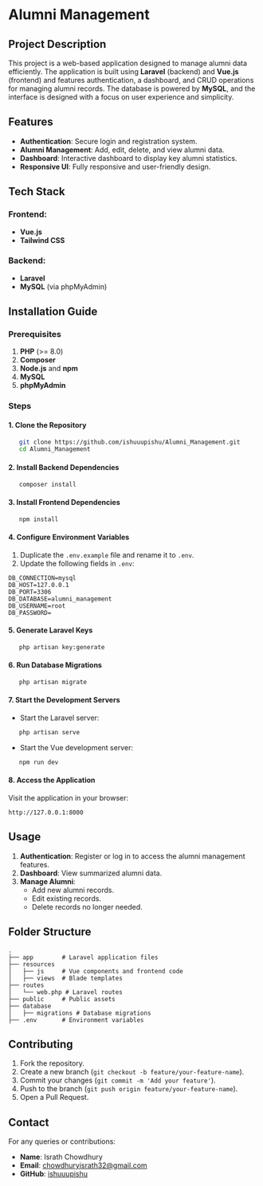 # Alumni Management 

## Project Description
This project is a web-based application designed  to manage alumni data efficiently. The application is built using **Laravel** (backend) and **Vue.js** (frontend) and features authentication, a dashboard, and CRUD operations for managing alumni records. The database is powered by **MySQL**, and the interface is designed with a focus on user experience and simplicity.



## Features

- **Authentication**: Secure login and registration system.
- **Alumni Management**: Add, edit, delete, and view alumni data.
- **Dashboard**: Interactive dashboard to display key alumni statistics.
- **Responsive UI**: Fully responsive and user-friendly design.



## Tech Stack

### Frontend:
- **Vue.js**
- **Tailwind CSS** 

### Backend:
- **Laravel**
- **MySQL** (via phpMyAdmin)


## Installation Guide

### Prerequisites

1. **PHP** (>= 8.0)
2. **Composer**
3. **Node.js** and **npm**
4. **MySQL**
5. **phpMyAdmin**

### Steps

#### 1. Clone the Repository
```bash
   git clone https://github.com/ishuuupishu/Alumni_Management.git
   cd Alumni_Management
```

#### 2. Install Backend Dependencies
```bash
   composer install
```

#### 3. Install Frontend Dependencies
```bash
   npm install
```

#### 4. Configure Environment Variables
1. Duplicate the `.env.example` file and rename it to `.env`.
2. Update the following fields in `.env`:
```env
DB_CONNECTION=mysql
DB_HOST=127.0.0.1
DB_PORT=3306
DB_DATABASE=alumni_management
DB_USERNAME=root
DB_PASSWORD=
```

#### 5. Generate Laravel Keys
```bash
   php artisan key:generate
```

#### 6. Run Database Migrations
```bash
   php artisan migrate
```

#### 7. Start the Development Servers
- Start the Laravel server:
```bash
   php artisan serve
```
- Start the Vue development server:
```bash
   npm run dev
```

#### 8. Access the Application
Visit the application in your browser:
```
http://127.0.0.1:8000
```



## Usage

1. **Authentication**: Register or log in to access the alumni management features.
2. **Dashboard**: View summarized alumni data.
3. **Manage Alumni**:
   - Add new alumni records.
   - Edit existing records.
   - Delete records no longer needed.



## Folder Structure
```plaintext
.
├── app        # Laravel application files
├── resources
│   ├── js     # Vue components and frontend code
│   ├── views  # Blade templates
├── routes
│   └── web.php # Laravel routes
├── public     # Public assets
├── database
│   ├── migrations # Database migrations
├── .env       # Environment variables
```



## Contributing

1. Fork the repository.
2. Create a new branch (`git checkout -b feature/your-feature-name`).
3. Commit your changes (`git commit -m 'Add your feature'`).
4. Push to the branch (`git push origin feature/your-feature-name`).
5. Open a Pull Request.




## Contact
For any queries or contributions:
- **Name**: Israth Chowdhury
- **Email**: chowdhuryisrath32@gmail.com
- **GitHub**: [ishuuupishu](https://github.com/ishuuupishu)
